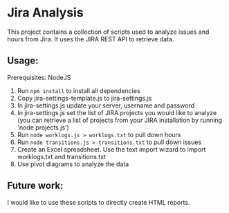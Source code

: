Jira Analysis
=============

This project contains a collection of scripts used to analyze issues
and hours from Jira. It uses the JIRA REST API to retrieve data.

Usage:
------
Prerequisites: NodeJS

1. Run `npm install` to install all dependencies
2. Copy jira-settings-template.js to jira-settings.js
3. In jira-settings.js update your server, username and password
4. In jira-settings.js set the list of JIRA projects you would
   like to analyze (you can retrieve a list of projects from
   your JIRA installation by running 'node projects.js')
5. Run `node worklogs.js > worklogs.txt` to pull down hours
6. Run `node transitions.js > transitions.txt` to pull down issues
7. Create an Excel spreadsheet. Use the text import wizard to
   import worklogs.txt and transitions.txt
8. Use pivot diagrams to analyze the data


Future work:
------------

I would like to use these scripts to directly create
HTML reports.

